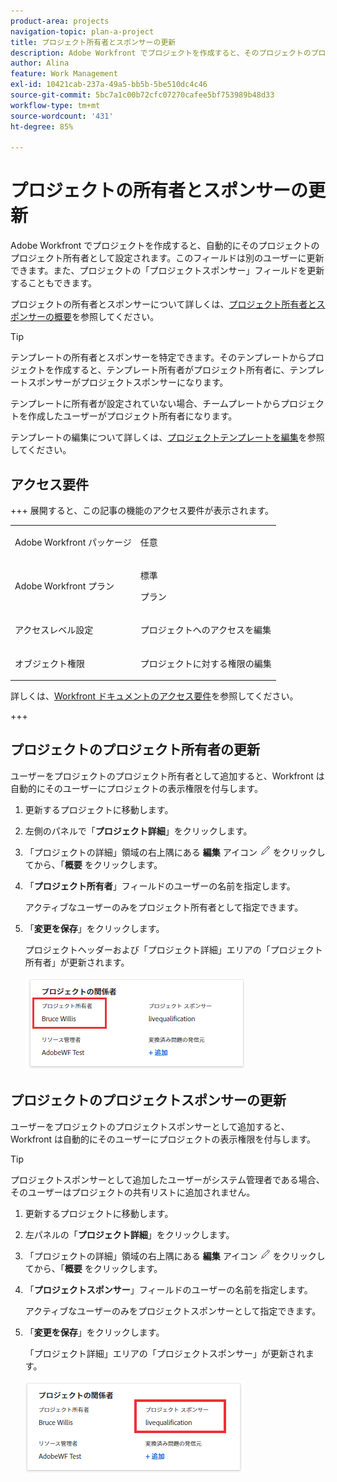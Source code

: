 ```yaml
---
product-area: projects
navigation-topic: plan-a-project
title: プロジェクト所有者とスポンサーの更新
description: Adobe Workfront でプロジェクトを作成すると、そのプロジェクトのプロジェクト所有者として自動的に設定されます。このフィールドは別のユーザーに更新できます。また、プロジェクトの「プロジェクトスポンサー」フィールドを更新することもできます。
author: Alina
feature: Work Management
exl-id: 10421cab-237a-49a5-bb5b-5be510dc4c46
source-git-commit: 5bc7a1c00b72cfc07270cafee5bf753989b48d33
workflow-type: tm+mt
source-wordcount: '431'
ht-degree: 85%

---
```



# プロジェクトの所有者とスポンサーの更新

<!--Audited: 07/2024-->

Adobe Workfront でプロジェクトを作成すると、自動的にそのプロジェクトのプロジェクト所有者として設定されます。このフィールドは別のユーザーに更新できます。また、プロジェクトの「プロジェクトスポンサー」フィールドを更新することもできます。

プロジェクトの所有者とスポンサーについて詳しくは、[プロジェクト所有者とスポンサーの概要](../../../manage-work/projects/planning-a-project/project-owners-and-sponsors.md)を参照してください。

>[!TIP]
>
>テンプレートの所有者とスポンサーを特定できます。そのテンプレートからプロジェクトを作成すると、テンプレート所有者がプロジェクト所有者に、テンプレートスポンサーがプロジェクトスポンサーになります。
>
>テンプレートに所有者が設定されていない場合、チームプレートからプロジェクトを作成したユーザーがプロジェクト所有者になります。
>
>テンプレートの編集について詳しくは、[プロジェクトテンプレートを編集](../../../manage-work/projects/create-and-manage-templates/edit-templates.md)を参照してください。

## アクセス要件

+++ 展開すると、この記事の機能のアクセス要件が表示されます。 

<table style="table-layout:auto"> 
 <col> 
 <col> 
 <tbody> 
  <tr> 
   <td role="rowheader">Adobe Workfront パッケージ</td> 
   <td> <p>任意</p> <p>  </p> </td> 
  </tr> 
  <tr> 
   <td role="rowheader">Adobe Workfront プラン</td> 
   <td><p>標準</p> 
   <p>プラン</p> </td> 
  </tr> 
  <tr> 
   <td role="rowheader">アクセスレベル設定</td> 
   <td> <p>プロジェクトへのアクセスを編集</p> </td> 
  </tr> 
  <tr> 
   <td role="rowheader">オブジェクト権限</td> 
   <td> <p>プロジェクトに対する権限の編集</p> </td> 
  </tr> 
 </tbody> 
</table>

詳しくは、[Workfront ドキュメントのアクセス要件](/help/quicksilver/administration-and-setup/add-users/access-levels-and-object-permissions/access-level-requirements-in-documentation.md)を参照してください。

+++

<!--Old:

<table style="table-layout:auto"> 
 <col> 
 <col> 
 <tbody> 
  <tr> 
   <td role="rowheader">Adobe Workfront plan</td> 
   <td> <p>Any</p> <p>  </p> </td> 
  </tr> 
  <tr> 
   <td role="rowheader">Adobe Workfront license*</td> 
   <td><p>New: Standard</p> 
   <p>Current: Plan </p> </td> 
  </tr> 
  <tr> 
   <td role="rowheader">Access level configurations*</td> 
   <td> <p>Edit access to Projects</p> </td> 
  </tr> 
  <tr> 
   <td role="rowheader">Object permissions</td> 
   <td> <p>Edit permissions to a project</p> </td> 
  </tr> 
 </tbody> 
</table>-->

## プロジェクトのプロジェクト所有者の更新

ユーザーをプロジェクトのプロジェクト所有者として追加すると、Workfront は自動的にそのユーザーにプロジェクトの表示権限を付与します。

1. 更新するプロジェクトに移動します。
1. 左側のパネルで「**プロジェクト詳細**」をクリックします。
1. 「プロジェクトの詳細」領域の右上隅にある **編集** アイコン ![ 編集アイコン ](assets/qs-edit-icon.png) をクリックしてから、「**概要** をクリックします。

1. 「**プロジェクト所有者**」フィールドのユーザーの名前を指定します。

   アクティブなユーザーのみをプロジェクト所有者として指定できます。

1. 「**変更を保存**」をクリックします。

   プロジェクトヘッダーおよび「プロジェクト詳細」エリアの「プロジェクト所有者」が更新されます。

   ![ プロジェクトの利害関係者の所有者がハイライト表示されている ](assets/project-stakeholders-owner-highlighted-nwe-350x149.png)

## プロジェクトのプロジェクトスポンサーの更新

ユーザーをプロジェクトのプロジェクトスポンサーとして追加すると、Workfront は自動的にそのユーザーにプロジェクトの表示権限を付与します。

>[!TIP]
>
>プロジェクトスポンサーとして追加したユーザーがシステム管理者である場合、そのユーザーはプロジェクトの共有リストに追加されません。

1. 更新するプロジェクトに移動します。
1. 左パネルの「**プロジェクト詳細**」をクリックします。
1. 「プロジェクトの詳細」領域の右上隅にある **編集** アイコン ![ 編集アイコン ](assets/qs-edit-icon.png) をクリックしてから、「**概要** をクリックします。

1. 「**プロジェクトスポンサー**」フィールドのユーザーの名前を指定します。

   アクティブなユーザーのみをプロジェクトスポンサーとして指定できます。

1. 「**変更を保存**」をクリックします。

   「プロジェクト詳細」エリアの「プロジェクトスポンサー」が更新されます。

   ![ プロジェクト関係者のスポンサーがハイライト表示 ](assets/project-stakeholders-sponsor-highlighted-nwe-350x147.png)
